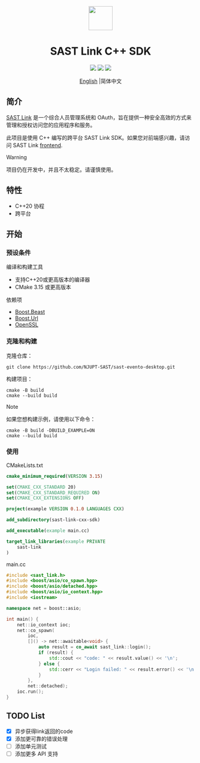 <div align=center>
    <img width=64 src="link.png">
</div>

<h1 align=center>SAST Link C++ SDK</h1>

<p align="center">
    <img src="https://img.shields.io/badge/license-MIT-blue.svg">
    <img src="https://img.shields.io/badge/platform-windows%20%7C%20macos%20%7C%20linux-lightgreen.svg">
    <img src="https://img.shields.io/badge/language-C%2B%2B20-orange.svg">
</p>

<p align=center> <a href="./README.md">English</a> |简体中文</p>

## 简介

[SAST Link](https://github.com/NJUPT-SAST/sast-link-backend) 是一个综合人员管理系统和 OAuth，旨在提供一种安全高效的方式来管理和授权访问您的应用程序和服务。

此项目是使用 C++ 编写的跨平台 SAST Link SDK。如果您对前端感兴趣，请访问 SAST Link [frontend](https://github.com/NJUPT-SAST/sast-link).

> [!WARNING]
>
> 项目仍在开发中，并且不太稳定。请谨慎使用。

## 特性

- C++20 协程
- 跨平台

## 开始

### 预设条件

编译和构建工具

- 支持C++20或更高版本的编译器
- CMake 3.15 或更高版本

依赖项

- [Boost.Beast](https://github.com/boostorg/beast)
- [Boost.Url](https://github.com/boostorg/url)
- [OpenSSL](https://github.com/openssl/openssl)

### 克隆和构建

克隆仓库：

```shell
git clone https://github.com/NJUPT-SAST/sast-evento-desktop.git
```

构建项目：

```shell
cmake -B build
cmake --build build
```

> [!NOTE]
> 
> 如果您想构建示例，请使用以下命令：
> 
> ```shell
> cmake -B build -DBUILD_EXAMPLE=ON
> cmake --build build
> ```

### 使用

CMakeLists.txt

```cmake
cmake_minimum_required(VERSION 3.15)

set(CMAKE_CXX_STANDARD 20)
set(CMAKE_CXX_STANDARD_REQUIRED ON)
set(CMAKE_CXX_EXTENSIONS OFF)

project(example VERSION 0.1.0 LANGUAGES CXX)

add_subdirectory(sast-link-cxx-sdk)

add_executable(example main.cc)

target_link_libraries(example PRIVATE
    sast-link
)
```

main.cc

```cpp
#include <sast_link.h>
#include <boost/asio/co_spawn.hpp>
#include <boost/asio/detached.hpp>
#include <boost/asio/io_context.hpp>
#include <iostream>

namespace net = boost::asio;

int main() {
    net::io_context ioc;
    net::co_spawn(
        ioc,
        []() -> net::awaitable<void> {
            auto result = co_await sast_link::login();
            if (result) {
                std::cout << "code: " << result.value() << '\n';
            } else {
                std::cerr << "Login failed: " << result.error() << '\n';
            }
        },
        net::detached);
    ioc.run();
}
```

## TODO List

- [x] 异步获得link返回的code
- [x] 添加更可靠的错误处理
- [ ] 添加单元测试
- [ ] 添加更多 API 支持
